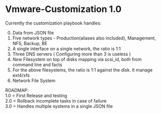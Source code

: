 # Vmware-Customization 1.0

Currently the customization playbook handles:

0) Data from JSON file
1) Five network types - Production(aliases also included), Management, NFS, Backup, BE
2) A single interface on a single network, the ratio is 1:1 
3) Three DNS servers ( Configuring more than 3 is useless )
4) *New* Filesystem on top of disks mapping via scsi_id, both from command line and facts
5) For the above filesystems, the ratio is 1:1 against the disk. It manage ext4/xfs
6) Network File System






ROADMAP:  
1.0 = First Release and testing  
2.0 = Rollback incomplete tasks in case of failure  
3.0 = Handles multiple systems in a single JSON file
